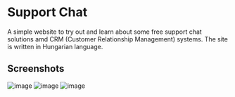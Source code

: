 # Support Chat

A simple website to try out and learn about some free support chat solutions amd CRM (Customer Relationship Management) systems. The site is written in Hungarian language.

## Screenshots

![image](https://user-images.githubusercontent.com/43880678/126868590-9dbbbd77-331b-4dcc-b282-0d503ffcfb48.png)
![image](https://user-images.githubusercontent.com/43880678/126868594-9752512e-8d16-49d7-9495-7f6a6cccf4de.png)
![image](https://user-images.githubusercontent.com/43880678/126868601-79065039-964d-4dc6-a31f-0ef8667f8dc4.png)

